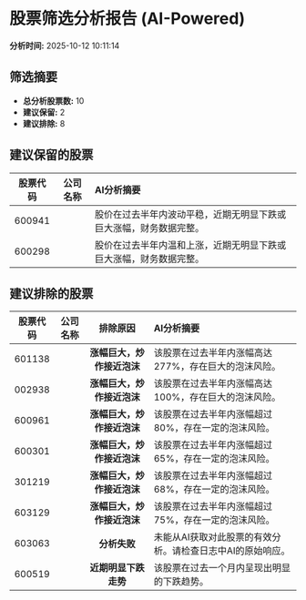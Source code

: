 # 股票筛选分析报告 (AI-Powered)

**分析时间:** 2025-10-12 10:11:14

## 筛选摘要

- **总分析股票数:** 10
- **建议保留:** 2
- **建议排除:** 8

## 建议保留的股票

| 股票代码 | 公司名称 | AI分析摘要 |
|:---:|:---:|:---|
| 600941 |  | 股价在过去半年内波动平稳，近期无明显下跌或巨大涨幅，财务数据完整。 |
| 600298 |  | 股价在过去半年内温和上涨，近期无明显下跌或巨大涨幅，财务数据完整。 |

## 建议排除的股票

| 股票代码 | 公司名称 | 排除原因 | AI分析摘要 |
|:---:|:---:|:---:|:---|
| 601138 |  | **涨幅巨大，炒作接近泡沫** | 该股票在过去半年内涨幅高达277%，存在巨大的泡沫风险。 |
| 002938 |  | **涨幅巨大，炒作接近泡沫** | 该股票在过去半年内涨幅高达100%，存在巨大的泡沫风险。 |
| 600961 |  | **涨幅巨大，炒作接近泡沫** | 该股票在过去半年内涨幅超过80%，存在一定的泡沫风险。 |
| 600301 |  | **涨幅巨大，炒作接近泡沫** | 该股票在过去半年内涨幅超过65%，存在一定的泡沫风险。 |
| 301219 |  | **涨幅巨大，炒作接近泡沫** | 该股票在过去半年内涨幅超过68%，存在一定的泡沫风险。 |
| 603129 |  | **涨幅巨大，炒作接近泡沫** | 该股票在过去半年内涨幅超过75%，存在一定的泡沫风险。 |
| 603063 |  | **分析失败** | 未能从AI获取对此股票的有效分析。请检查日志中AI的原始响应。 |
| 600519 |  | **近期明显下跌走势** | 该股票在过去一个月内呈现出明显的下跌趋势。 |
